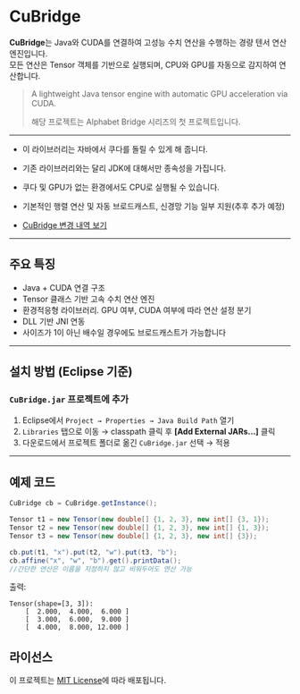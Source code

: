 # CuBridge

**CuBridge**는 Java와 CUDA를 연결하여 고성능 수치 연산을 수행하는 경량 텐서 연산 엔진입니다.  
모든 연산은 Tensor 객체를 기반으로 실행되며, CPU와 GPU를 자동으로 감지하여 연산합니다.

> A lightweight Java tensor engine with automatic GPU acceleration via CUDA.
> 
> 해당 프로젝트는 Alphabet Bridge 시리즈의 첫 프로젝트입니다.

---

- 이 라이브러리는 자바에서 쿠다를 돌릴 수 있게 해 줍니다.
- 기존 라이브러리와는 달리 JDK에 대해서만 종속성을 가집니다.
- 쿠다 및 GPU가 없는 환경에서도 CPU로 실행될 수 있습니다.
- 기본적인 행렬 연산 및 자동 브로드캐스트, 신경망 기능 일부 지원(추후 추가 예정)

- [CuBridge 변경 내역 보기](Legacy/History.md)

---

##  주요 특징

- Java + CUDA 연결 구조
- Tensor 클래스 기반 고속 수치 연산 엔진
- 환경적응형 라이브러리. GPU 여부, CUDA 여부에 따라 연산 설정 분기
- DLL 기반 JNI 연동
- 사이즈가 1이 아닌 배수일 경우에도 브로드캐스트가 가능합니다

---

##  설치 방법 (Eclipse 기준)

### `CuBridge.jar` 프로젝트에 추가

1. Eclipse에서 `Project → Properties → Java Build Path` 열기
2. `Libraries` 탭으로 이동 → classpath 클릭 후 **[Add External JARs...]** 클릭
3. 다운로드에서 프로젝트 폴더로 옮긴 `CuBridge.jar` 선택 → 적용

---

##  예제 코드

```java
CuBridge cb = CuBridge.getInstance();

Tensor t1 = new Tensor(new double[] {1, 2, 3}, new int[] {3, 1});
Tensor t2 = new Tensor(new double[] {1, 2, 3}, new int[] {1, 3});
Tensor t3 = new Tensor(new double[] {1, 2, 3}, new int[] {3});

cb.put(t1, "x").put(t2, "w").put(t3, "b");
cb.affine("x", "w", "b").get().printData();
//간단한 연산은 이름을 지정하지 않고 비워두어도 연산 가능
```

출력:
```
Tensor(shape=[3, 3]):
    [  2.000,  4.000,  6.000 ]
    [  3.000,  6.000,  9.000 ]
    [  4.000,  8.000, 12.000 ]
```


##  라이선스

이 프로젝트는 [MIT License](LICENSE)에 따라 배포됩니다.

